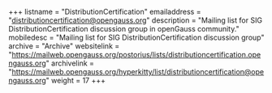 +++
listname = "DistributionCertification"
emailaddress = "distributioncertification@opengauss.org"
description = "Mailing list for SIG DistributionCertification discussion group in openGauss community."
mobiledesc = "Mailing list for SIG DistributionCertification discussion group"
archive = "Archive"
websitelink = "https://mailweb.opengauss.org/postorius/lists/distributioncertification.opengauss.org"
archivelink = "https://mailweb.opengauss.org/hyperkitty/list/distributioncertification@opengauss.org"
weight =  17
+++